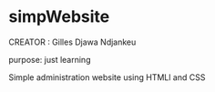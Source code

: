 # simpWebsite

CREATOR : Gilles Djawa Ndjankeu

purpose: just learning

Simple administration website using HTMLl and CSS
